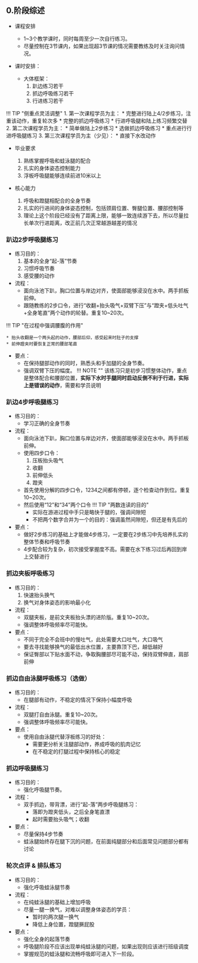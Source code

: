 ## 0.阶段综述

* 课程安排

	* 1~3个教学课时，同时每周至少一次自行练习。
	* 尽量控制在3节课内，如果出现超3节课的情况需要教练及时关注询问情况。
* 课时安排：
	* 大体框架：
		1. 趴边练习若干
		2. 抓边呼吸练习若干
		3. 行进练习若干

!!! TIP "侧重点灵活调整"
	1. 第一次课程学员为主：
		* 完整进行陆上4/2步练习，注重该动作，重复轮次多
		* 完整的抓边呼吸练习
		* 行进呼吸腿和陆上练习频繁交替
	2. 第二次课程学员为主：
		* 简单做陆上2步练习
		* 选做抓边呼吸练习
		* 重点进行行进呼吸腿练习
	3. 第三次课程学员为主（少见）：
		* 直接下水改动作
* 毕业要求

	1. 熟练掌握呼吸和蛙泳腿的配合
	2. 扎实的身体姿态控制能力
	3. 浮板呼吸腿能够连续前进10米以上
* 核心能力

	1. 呼吸和蹬腿相配合的全身节奏
	2. 扎实的行进间的身体姿态控制，包括颈肩位置、臀腿位置、腰部控制等
	3. 理论上这个阶段已经没有了距离上限，能够一致连续游下去，所以尽量拉长单次行进距离，改正前几次正常越游越差的情况

### 趴边2步呼吸腿练习

* 练习目的：
	1. 基本的全身“起-落”节奏
	2. 习惯呼吸节奏
	3. 感受腰的动作
* 流程：
	* 面向泳池下趴，胸口位置与岸边对齐，使面部能够浸没在水中。两手抓板前伸。
	* 跟随教练的2步口令，进行“收翻+抬头吸气+双臂下压”与“蹬夹+低头吐气+全身笔直”两个动作的轮替。重复10~20次。

!!! TIP "在过程中强调腰腹的作用"

	* 抬头收翻是一个两头起的动作，腰部后仰，感受起来时肚子的支撑
	* 前伸蹬夹时要恢复正常的腰部笔直

* 要点：
	* 在保持腿部动作的同时，熟悉头和手加腿的全身节奏。
	* 强调双臂下压的幅度。
	!!! NOTE ""
		该练习只是初步习惯整体动作，重点是整体配合和腰部位置，**实际下水时手腿同时启动反倒不利于行进，实际上是错误的动作**，需要和学员说明

### 趴边4步呼吸腿练习

* 练习目的：
	* 学习正确的全身节奏
* 流程：
	* 面向泳池下趴，胸口位置与岸边对齐，使面部能够浸没在水中。两手抓板前伸。
	* 使用四步口令：
		1. 压板抬头吸气
		2. 收翻
		3. 前伸低头
		4. 蹬夹
	* 首先使用分解的四步口令，1234之间都有停顿，逐个检查动作到位。重复10~20次。
	* 然后使用“12”和“34”两个口令
	!!! TIP "两数连读的目的"
		* 实际在游进过程中手只是略快于腿的，强调间隙短
		* 不把两个数字合并为一个的目的：强调虽然间隙短，但还是有先后的
* 要点：
	* 做好2步练习的基础上才能做4步练习，一定要在2步练习中先培养扎实的整体节奏和呼吸节奏
	* 4步配合较为复杂，初次接受掌握度不高。需要在水下练习过后再回到岸上交替进行

### 抓边夹板呼吸练习

* 练习目的：
	1. 快速抬头换气
	2. 换气对身体姿态的影响最小化
* 流程：
	* 双腿夹板，是前文夹板抬头漂的进阶版。重复10~20次。
	* 强调整体呼吸频率尽可能快。
* 要点：
	* 不同于完全不会班中的慢吐气，此处需要大口吐气，大口吸气
	* 要去寻找能够换气的最低出水位置，主要靠顶下巴，越低越好
	* 保证臀部以下贴水面不动，争取胸腰部尽可能不动，保持双臂伸直，肩部前伸

### 抓边自由泳腿呼吸练习（选做）

* 练习目的：
	* 在腿部有动作，不稳定的情况下保持小幅度呼吸
* 流程：
	* 双腿打自由泳腿。重复10~20次。
	* 强调整体呼吸频率尽可能快。
* 要点：
	* 使用自由泳腿代替浮板练习的好处：
		* 需要更分析关注腿部动作，养成呼吸的肌肉记忆
		* 在不稳定的打腿过程中保持核心的稳定

### 抓边呼吸腿练习

* 练习目的：
	* 强化呼吸腿节奏。
* 流程：
	* 双手抓边，带背漂，进行“起-落”两步呼吸腿练习：
		* 落即为蹬夹低头，之后全身笔直漂
		* 起时需要抬头吸气；收翻
* 要点：
	* 尽量保持4步节奏
	* 蛙泳腿始终存在腿下沉的问题，在前面纯腿部分和后面常见问题部分都有讨论

### 轮次点评 & 排队练习

* 练习目的：
	* 强化呼吸蛙泳腿节奏
* 流程：
	* 在纯蛙泳腿的基础上增加呼吸
	* 尽量一腿一换气，对难以调整身体姿态的学员：
		* 暂时的两次腿一换气
		* 降低上身位置，蹬腿撅屁股
* 要点：
	* 强化全身的起落节奏
	* 呼吸腿阶段不应该出现单纯蛙泳腿的问题，如果出现则应该进行班级调度
	* 掌握规范的蛙泳腿和流畅呼吸即可进入下一阶段。